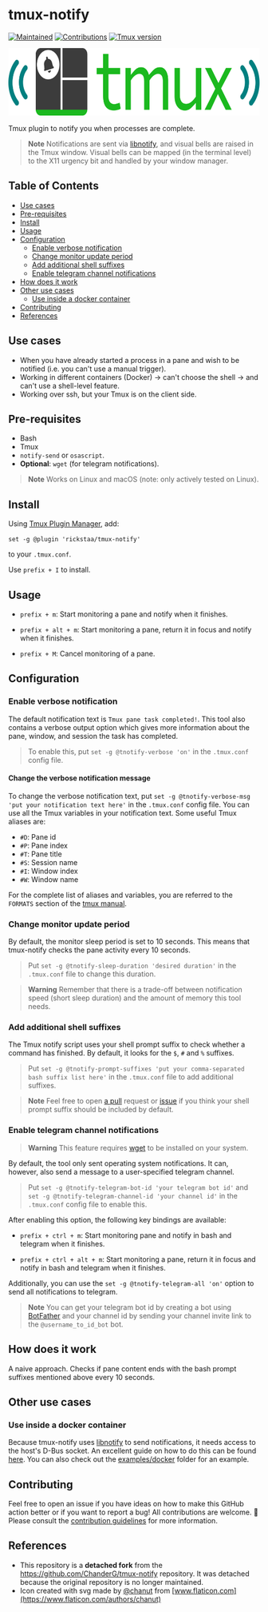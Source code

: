 # tmux-notify <!-- omit in toc -->

[![Maintained](https://img.shields.io/badge/Maintained%3F-yes-green)](https://github.com/rickstaa/tmux-notify/pulse)
[![Contributions](https://img.shields.io/badge/contributions-welcome-brightgreen.svg)](CONTRIBUTING.md)
[![Tmux version](https://img.shields.io/badge/tmux-%3D%3E1.9-blue)](https://github.com/tmux/tmux/wiki)

<a href="https://github.com/rickstaa/tmux-notify"><img src="resources/tmux-notify-logo.svg" alt="tmux notify logo" width="567" height="135"/></a>

Tmux plugin to notify you when processes are complete.

> **Note**
> Notifications are sent via [libnotify](https://gitlab.gnome.org/GNOME/libnotify), and visual bells are raised in the Tmux window. Visual bells can be mapped (in the terminal level) to the X11 urgency bit and handled by your window manager.

## Table of Contents <!-- omit in toc -->

- [Use cases](#use-cases)
- [Pre-requisites](#pre-requisites)
- [Install](#install)
- [Usage](#usage)
- [Configuration](#configuration)
  - [Enable verbose notification](#enable-verbose-notification)
  - [Change monitor update period](#change-monitor-update-period)
  - [Add additional shell suffixes](#add-additional-shell-suffixes)
  - [Enable telegram channel notifications](#enable-telegram-channel-notifications)
- [How does it work](#how-does-it-work)
- [Other use cases](#other-use-cases)
  - [Use inside a docker container](#use-inside-a-docker-container)
- [Contributing](#contributing)
- [References](#references)

## Use cases

- When you have already started a process in a pane and wish to be notified (i.e. you can't use a manual trigger).
- Working in different containers (Docker) -> can't choose the shell -> and can't use a shell-level feature.
- Working over ssh, but your Tmux is on the client side.

## Pre-requisites

- Bash
- Tmux
- `notify-send` or `osascript`.
- **Optional**: `wget` (for telegram notifications).

> **Note**
> Works on Linux and macOS (note: only actively tested on Linux).

## Install

Using [Tmux Plugin Manager](https://github.com/tmux-plugins/tpm), add:

    set -g @plugin 'rickstaa/tmux-notify'

to your `.tmux.conf`.

Use `prefix + I` to install.

## Usage

- `prefix + m`: Start monitoring a pane and notify when it finishes.

- `prefix + alt + m`: Start monitoring a pane, return it in focus and notify when it finishes.

- `prefix + M`: Cancel monitoring of a pane.

## Configuration

### Enable verbose notification

The default notification text is `Tmux pane task completed!`. This tool also contains a verbose output option which gives more information about the pane, window, and session the task has completed.

> To enable this, put `set -g @tnotify-verbose 'on'` in the `.tmux.conf` config file.

#### Change the verbose notification message

To change the verbose notification text, put `set -g @tnotify-verbose-msg 'put your notification text here'` in the `.tmux.conf` config file. You can use all the Tmux variables in your notification text. Some useful Tmux aliases are:

- `#D`: Pane id
- `#P`: Pane index
- `#T`: Pane title
- `#S`: Session name
- `#I`: Window index
- `#W`: Window name

For the complete list of aliases and variables, you are referred to the `FORMATS` section of the [tmux manual](http://man7.org/linux/man-pages/man1/tmux.1.html).


### Change monitor update period

By default, the monitor sleep period is set to 10 seconds. This means that tmux-notify checks the pane activity every 10 seconds.

> Put `set -g @tnotify-sleep-duration 'desired duration'` in the `.tmux.conf` file to change this duration.

> **Warning**
> Remember that there is a trade-off between notification speed (short sleep duration) and the amount of memory this tool needs.

### Add additional shell suffixes

The Tmux notify script uses your shell prompt suffix to check whether a command has finished. By default, it looks for the `$`, `#` and `%` suffixes. 

> Put `set -g @tnotify-prompt-suffixes 'put your comma-separated bash suffix list here'` in the `.tmux.conf` file to add additional suffixes.

> **Note**
> Feel free to open [a pull](https://github.com/rickstaa/tmux-notify/pulls) request or [issue](https://github.com/rickstaa/tmux-notify/issues) if you think your shell prompt suffix should be included by default.

### Enable telegram channel notifications

> **Warning**
> This feature requires [wget](https://www.gnu.org/software/wget/) to be installed on your system.

By default, the tool only sent operating system notifications. It can, however, also send a message to a user-specified telegram channel.

> Put `set -g @tnotify-telegram-bot-id 'your telegram bot id'` and `set -g @tnotify-telegram-channel-id 'your channel id'` in the `.tmux.conf` config file to enable this. 

After enabling this option, the following key bindings are available:

- `prefix + ctrl + m`: Start monitoring pane and notify in bash and telegram when it finishes.

- `prefix + ctrl + alt + m`: Start monitoring a pane, return it in focus and notify in bash and telegram when it finishes.

Additionally, you can use the `set -g @tnotify-telegram-all 'on'` option to send all notifications to telegram. 

> **Note**
> You can get your telegram bot id by creating a bot using [BotFather](https://core.telegram.org/bots#6-botfather) and your channel id by sending your channel invite link to the `@username_to_id_bot` bot.

## How does it work

A naive approach. Checks if pane content ends with the bash prompt suffixes mentioned above every 10 seconds.

## Other use cases

### Use inside a docker container

Because tmux-notify uses [libnotify](https://gitlab.gnome.org/GNOME/libnotify) to send notifications, it needs access to the host's D-Bus socket. An excellent guide on how to do this can be found [here](https://github.com/mviereck/x11docker/wiki/How-to-connect-container-to-DBus-from-host#dbus-user-session-daemon). You can also check out the [examples/docker](examples/docker/README.md) folder for an example.

## Contributing

Feel free to open an issue if you have ideas on how to make this GitHub action better or if you want to report a bug! All contributions are welcome. :rocket: Please consult the [contribution guidelines](CONTRIBUTING.md) for more information.

## References

- This repository is a **detached fork** from the https://github.com/ChanderG/tmux-notify repository. It was detached because the original repository is no longer maintained.
- Icon created with svg made by [@chanut](https://www.flaticon.com/authors/chanut) from [www.flaticon.com](https://www.flaticon.com/authors/chanut)
